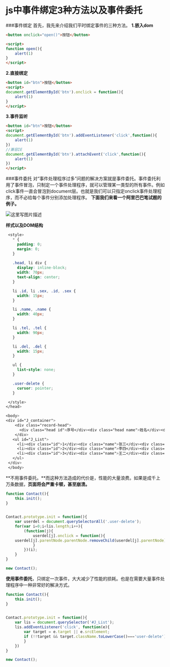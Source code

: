 # js中事件绑定3种方法以及事件委托

###事件绑定
首先，我先来介绍我们平时绑定事件的三种方法。
**1.嵌入dom**
```html
<button onclick="open()">按钮</button>

<script>
function open(){
	alert(1)
}
</script>
```
**2.直接绑定**
```html
<button id="btn">按钮</button>
<script>
document.getElementById('btn').onclick = function(){
	alert(1)
}
</script>

```
**3.事件监听**
```html
<button id="btn">按钮</button>
<script>
document.getElementById('btn').addEventListener('click',function(){
	alert(1)
})
//兼容IE
document.getElementById('btn').attachEvent('click',function(){
	alert(1)
})
</script>
```
###事件委托
对“事件处理程序过多”问题的解决方案就是事件委托。事件委托利用了事件冒泡，只制定一个事件处理程序，就可以管理某一类型的所有事件。例如click事件一直会冒泡到document层。也就是我们可以只指定onclick事件处理程序，而不必给每个事件分别添加处理程序。
**下面我们来看一个阿里巴巴笔试题的例子。**

![这里写图片描述](https://s3.qiufeng.blue/blog/1579506284537.png)

**样式以及DOM结构**

```css
 <style>
   * {
     padding: 0;
     margin: 0;
   }
   
   .head, li div {
     display: inline-block;
     width: 70px;
     text-align: center;
   }

   li .id, li .sex, .id, .sex {
     width: 15px;
   }

   li .name, .name {
     width: 40px;
   }

   li .tel, .tel {
     width: 90px;
   }

   li .del, .del {
     width: 15px;
   }

   ul {
     list-style: none;
   }

   .user-delete {
     cursor: pointer;
   }

 </style>
</head>

<body>
<div id="J_container">
	<div class="record-head">
	  <div class="head id">序号</div><div class="head name">姓名</div><div class="head sex">性别</div><div class="head tel">电话号码</div><div class="head province">省份</div><div class="head">操作</div>
	</div>
   <ul id="J_List">
     <li><div class="id">1</div><div class="name">张三</div><div class="sex">男</div><div class="tel">13788888888</div><div class="province">浙江</div><div class="user-delete">删除</div></li>
     <li><div class="id">2</div><div class="name">李四</div><div class="sex">女</div><div class="tel">13788887777</div><div class="province">四川</div><div class="user-delete">删除</div></li>
     <li><div class="id">3</div><div class="name">王二</div><div class="sex">男</div><div class="tel">13788889999</div><div class="province">广东</div><div class="user-delete">删除</div></li>
   </ul>
 </div>
 </body>
```

**不用事件委托。**而这种方法造成的代价是，性能的大量浪费。如果是成千上万条数据，**页面将会严重卡顿，甚至崩溃。**

```javascript
function Contact(){
    this.init();
}
	

Contact.prototype.init = function(){
	var userdel = document.querySelectorAll('.user-delete');
	for(var i=0;i<lis.length;i++){
		(function(j){
			userdel[j].onclick = function(){
	userdel[j].parentNode.parentNode.removeChild(userdel[j].parentNode);
			}
		})(i);
	}	
}

new Contact();
```

**使用事件委托**，只绑定一次事件，大大减少了性能的损耗。也是在需要大量事件处理程序中一种非常好的解决方式。

```javascript
function Contact(){
    this.init();
}
	

Contact.prototype.init = function(){
	var lis = document.querySelector('#J_List');
	lis.addEventListener('click', function(e){
		var target = e.target || e.srcElement;
		if (!!target && target.className.toLowerCase()==='user-delete') {				target.parentNode.parentNode.removeChild(target.parentNode);
		}
	})
}

new Contact();
```